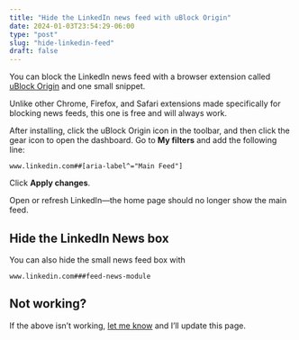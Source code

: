 ```yaml
---
title: "Hide the LinkedIn news feed with uBlock Origin"
date: 2024-01-03T23:54:29-06:00
type: "post"
slug: "hide-linkedin-feed"
draft: false
---
```


You can block the LinkedIn news feed with a browser extension called [uBlock Origin](https://ublockorigin.com/) and one small snippet.

Unlike other Chrome, Firefox, and Safari extensions made specifically for blocking news feeds, this one is free and will always work.

After installing, click the uBlock Origin icon in the toolbar, and then click the gear icon to open the dashboard. Go to **My filters** and add the following line:

```
www.linkedin.com##[aria-label^="Main Feed"]
```

Click **Apply changes**.

Open or refresh LinkedIn—the home page should no longer show the main feed.

## Hide the LinkedIn News box

You can also hide the small news feed box with

```
www.linkedin.com###feed-news-module
```

## Not working?

If the above isn’t working, [let me know](https://johnjago.com/hi/#get-in-touch) and I’ll update this page.
